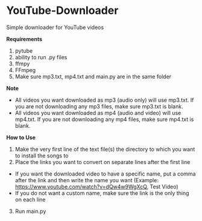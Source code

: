 # YouTube-Downloader
Simple downloader for YouTube videos

**Requirements**
1. pytube
2. ability to run .py files
3. ffmpy
4. FFmpeg
5. Make sure mp3.txt, mp4.txt and main.py are in the same folder

**Note**
- All videos you want downloaded as mp3 (audio only) will use mp3.txt. If you are not downloading any mp3 files, make sure mp3.txt is blank. 
- All videos you want downloaded as mp4 (audio and video) will use mp4.txt. If you are not downloading any mp4 files, make sure mp4.txt is blank.

**How to Use**
1. Make the very first line of the text file(s) the directory to which you want to install the songs to
2. Place the links you want to convert on separate lines after the first line
- If you want the downloaded video to have a specific name, put a comma after the link and then write the name you want (Example: https://www.youtube.com/watch?v=dQw4w9WgXcQ, Test Video)
- If you do not want a custom name, make sure the link is the only thing on each line
3. Run main.py

